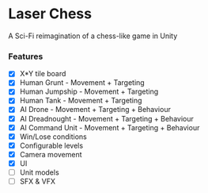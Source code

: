 # Laser Chess

A Sci-Fi reimagination of a chess-like game in Unity

### Features

* [x] X\*Y tile board
* [x] Human Grunt - Movement + Targeting
* [x] Human Jumpship - Movement + Targeting
* [x] Human Tank - Movement + Targeting
* [x] AI Drone - Movement + Targeting + Behaviour
* [x] AI Dreadnought - Movement + Targeting + Behaviour
* [x] AI Command Unit - Movement + Targeting + Behaviour
* [x] Win/Lose conditions
* [x] Configurable levels
* [x] Camera movement
* [x] UI
* [ ] Unit models
* [ ] SFX & VFX